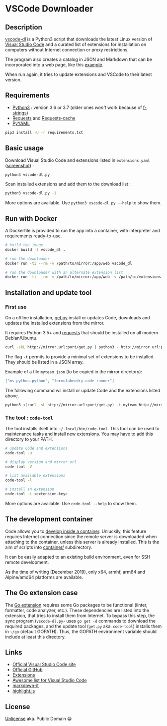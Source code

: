 # VSCode Downloader

## Description

[vscode-dl](https://rene-d.github.io/vscode-dl) is a Python3 script that downloads the latest Linux version of [Visual Studio Code](http://code.visualstudio.com) and a curated list of extensions for installation on computers without Internet connection or proxy restrictions.

The program also creates a catalog in JSON and Markdown that can be incorporated into a web page, like this [example](https://rene-d.github.io/vscode-dl/demo.html).

When run again, it tries to update extensions and VSCode to their latest version.

## Requirements

* [Python3](https://www.python.org/downloads) : version 3.6 or 3.7 (older ones *won't* work because of [f-strings](https://www.python.org/dev/peps/pep-0498))
* [Requests](http://python-requests.org) and [Requests-cache](https://github.com/reclosedev/requests-cache)
* [PyYAML](https://pyyaml.org)

```bash
pip3 install -U -r requirements.txt
```

## Basic usage

Download Visual Studio Code and extensions listed in `extensions.yaml` ([screenshot](http://rene-d.github.io/vscode-dl/screenshot.html)) :
```bash
python3 vscode-dl.py
```

Scan installed extensions and add them to the download list :
```bash
python3 vscode-dl.py -i
```

More options are available. Use `python3 vscode-dl.py --help` to show them.

## Run with Docker

A Dockerfile is provided to run the app into a container, with interpreter and requirements ready-to-use.

```bash
# build the image
docker build -t vscode_dl .

# run the downloader
docker run -ti --rm -v /path/to/mirror:/app/web vscode_dl

# run the downloader with an alternate extension list
docker run -ti --rm -v /path/to/mirror:/app/web -v /path/to/extensions.yaml:/app/extensions.yaml vscode_dl
```

## Installation and update tool

### First use

On a offline installation, [get.py](get.py) install or updates Code, downloads and updates the installed extensions from the mirror.

It requires Python 3.5+ and [requests](http://python-requests.org) that should be installed on all modern Debian/Ubuntu.

```bash
curl -skL http://mirror.url:port/get.py | python3 - http://mirror.url:port/
```

The flag `-t` permits to provide a minimal set of extensions to be installed. They should be listed in a JSON array.

Example of a file `myteam.json` (to be copied in the mirror directory):
```JSON
["ms-python.python", "formulahendry.code-runner"]
```

The following command wil install or update Code and the extensions listed above.
```bash
python3 <(curl -sL http://mirror.url:port/get.py) -t myteam http://mirror.url:port/
```

### The tool : `code-tool`

The tool installs itself into `~/.local/bin/code-tool`. This tool can be used to maintenance tasks and install new extensions. You may have to add this directory to your PATH.

```bash
# update Code and extensions
code-tool -u

# display version and mirror url
code-tool -V

# list available extensions
code-tool -l

# install an extension
code-tool -i <extension.key>
```

More options are available. Use `code-tool --help` to show them.

## The development container

Code allows you to [develop inside a container](https://code.visualstudio.com/docs/remote/containers). Unluckily, this feature requires Internet connection since the remote server is downloaded when attaching to the container, unless this server is already installed. This is the aim of scripts into [container/](container/) subdirectory.

It can be easily adapted to an existing build environment, even for SSH remote development.

As the time of writing (December 2019), only x64, armhf, arm64 and Alpine/amd64 platforms are available.

## The Go extension case

The [Go extension](https://marketplace.visualstudio.com/items/ms-vscode.Go) requires some Go packages to be functional (linter, formatter, code analyzer, etc.). These dependencies are listed into the extension, that tries to install them from Internet. To bypass this step, the sync program (`vscode-dl.py`- uses `go get -d` commands to download the required packages, and the update tool (`get.py` aka. `code-tool`) installs them in `~/go` (default GOPATH). Thus, the GOPATH environment variable should include at least this directory.

## Links

* [Official Visual Studio Code site](https://code.visualstudio.com/)
* [Official GitHub](https://github.com/microsoft/vscode)
* [Extensions](https://marketplace.visualstudio.com/vscode)
* [Awesome list for Visual Studio Code](https://github.com/viatsko/awesome-vscode)
* [markdown-it](https://github.com/markdown-it/markdown-it)
* [highlight.js](https://github.com/isagalaev/highlight.js)

## License

[Unlicense](http://unlicense.org) aka. Public Domain 😀
